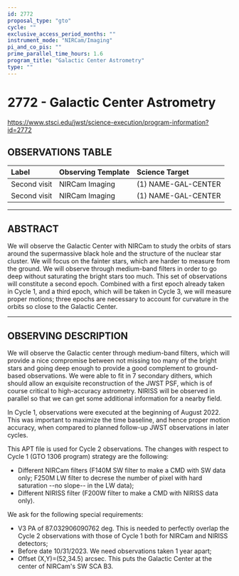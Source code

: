 ```yaml
---
id: 2772
proposal_type: "gto"
cycle: ""
exclusive_access_period_months: ""
instrument_mode: "NIRCam/Imaging"
pi_and_co_pis: ""
prime_parallel_time_hours: 1.6
program_title: "Galactic Center Astrometry"
type: ""
---
```

# 2772 - Galactic Center Astrometry
https://www.stsci.edu/jwst/science-execution/program-information?id=2772
## OBSERVATIONS TABLE
| Label        | Observing Template | Science Target        |
| :----------- | :----------------- | :-------------------- |
| Second visit | NIRCam Imaging     | (1) NAME-GAL-CENTER |
| Second visit | NIRCam Imaging     | (1) NAME-GAL-CENTER |

---

## ABSTRACT

We will observe the Galactic Center with NIRCam to study the orbits of stars around the supermassive black hole and the structure of the nuclear star cluster. We will focus on the fainter stars, which are harder to measure from the ground. We will observe through medium-band filters in order to go deep without saturating the bright stars too much. This set of observations will constitute a second epoch. Combined with a first epoch already taken in Cycle 1, and a third epoch, which will be taken in Cycle 3, we will measure proper motions; three epochs are necessary to account for curvature in the orbits so close to the Galactic Center.

---

## OBSERVING DESCRIPTION

We will observe the Galactic center through medium-band filters, which will provide a nice compromise between not missing too many of the bright stars and going deep enough to provide a good complement to ground-based observations. We were able to fit in 7 secondary dithers, which should allow an exquisite reconstruction of the JWST PSF, which is of course critical to high-accuracy astrometry. NIRISS will be observed in parallel so that we can get some additional information for a nearby field.

In Cycle 1, observations were executed at the beginning of August 2022. This was important to maximize the time baseline, and hence proper motion accuracy, when compared to planned follow-up JWST observations in later cycles.

This APT file is used for Cycle 2 observations. The changes with respect to Cycle 1 (GTO 1306 program) strategy are the following:

- Different NIRCam filters (F140M SW filter to make a CMD with SW data only; F250M LW filter to decrese the number of pixel with hard saturation --no slope-- in the LW data);
- Different NIRISS filter (F200W filter to make a CMD with NIRISS data only).

We ask for the following special requirements:

- V3 PA of 87.032906090762 deg. This is needed to perfectly overlap the Cycle 2 observations with those of Cycle 1 both for NIRCam and NIRISS detectors;
- Before date 10/31/2023. We need observations taken 1 year apart;
- Offset (X,Y)=(52,34.5) arcsec. This puts the Galactic Center at the center of NIRCam's SW SCA B3.